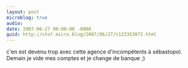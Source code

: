 ```yaml
---
layout: post
microblog: true
audio: 
date: 2007-06-27 00:00:00 -0000
guid: http://xtof.micro.blog/2007/06/27/t123353072.html
---
```

c'en est devenu trop avec cette agence d'incompétents à sébastopol. Demain je vide mes comptes et je change de banque ;)
